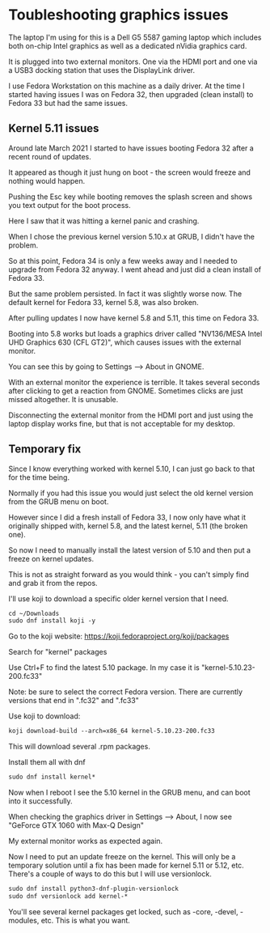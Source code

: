 # Toubleshooting graphics issues

The laptop I'm using for this is a Dell G5 5587 gaming laptop which includes both on-chip Intel graphics as well as a dedicated nVidia graphics card.

It is plugged into two external monitors. One via the HDMI port and one via a USB3 docking station that uses the DisplayLink driver.

I use Fedora Workstation on this machine as a daily driver. At the time I started having issues I was on Fedora 32, then upgraded (clean install) to Fedora 33 but had the same issues.

## Kernel 5.11 issues
Around late March 2021 I started to have issues booting Fedora 32 after a recent round of updates.

It appeared as though it just hung on boot - the screen would freeze and nothing would happen.

Pushing the Esc key while booting removes the splash screen and shows you text output for the boot process.

Here I saw that it was hitting a kernel panic and crashing.

When I chose the previous kernel version 5.10.x at GRUB, I didn't have the problem.

So at this point, Fedora 34 is only a few weeks away and I needed to upgrade from Fedora 32 anyway. I went ahead and just did a clean install of Fedora 33.

But the same problem persisted. In fact it was slightly worse now. The default kernel for Fedora 33, kernel 5.8, was also broken.

After pulling updates I now have kernel 5.8 and 5.11, this time on Fedora 33.

Booting into 5.8 works but loads a graphics driver called "NV136/MESA Intel UHD Graphics 630 (CFL GT2)", which causes issues with the external monitor.

You can see this by going to Settings --> About in GNOME.

With an external monitor the experience is terrible. It takes several seconds after clicking to get a reaction from GNOME. Sometimes clicks are just missed altogether. It is unusable.

Disconnecting the external monitor from the HDMI port and just using the laptop display works fine, but that is not acceptable for my desktop.


## Temporary fix
Since I know everything worked with kernel 5.10, I can just go back to that for the time being.

Normally if you had this issue you would just select the old kernel version from the GRUB menu on boot.

However since I did a fresh install of Fedora 33, I now only have what it originally shipped with, kernel 5.8, and the latest kernel, 5.11 (the broken one).

So now I need to manually install the latest version of 5.10 and then put a freeze on kernel updates.

This is not as straight forward as you would think - you can't simply find and grab it from the repos.

I'll use koji to download a specific older kernel version that I need.

```markdown
cd ~/Downloads
sudo dnf install koji -y
```

Go to the koji website: https://koji.fedoraproject.org/koji/packages

Search for "kernel" packages

Use Ctrl+F to find the latest 5.10 package. In my case it is "kernel-5.10.23-200.fc33"

Note: be sure to select the correct Fedora version. There are currently versions that end in ".fc32" and ".fc33"

Use koji to download:
```markdown
koji download-build --arch=x86_64 kernel-5.10.23-200.fc33
```

This will download several .rpm packages.

Install them all with dnf
```markdown
sudo dnf install kernel*
```

Now when I reboot I see the 5.10 kernel in the GRUB menu, and can boot into it successfully.

When checking the graphics driver in Settings --> About, I now see "GeForce GTX 1060 with Max-Q Design"

My external monitor works as expected again.

Now I need to put an update freeze on the kernel. This will only be a temporary solution until a fix has been made for kernel 5.11 or 5.12, etc. There's a couple of ways to do this but I will use versionlock.
```markdown
sudo dnf install python3-dnf-plugin-versionlock
sudo dnf versionlock add kernel-*
```
You'll see several kernel packages get locked, such as -core, -devel, -modules, etc. This is what you want.
